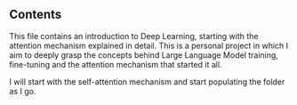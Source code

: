 ## Contents

This file contains an introduction to Deep Learning, starting with the attention mechanism explained in detail. This is a personal project in which I aim to deeply grasp the concepts behind Large Language Model training, fine-tuning and the attention mechanism that started it all.

I will start with the self-attention mechanism and start populating the folder as I go.
